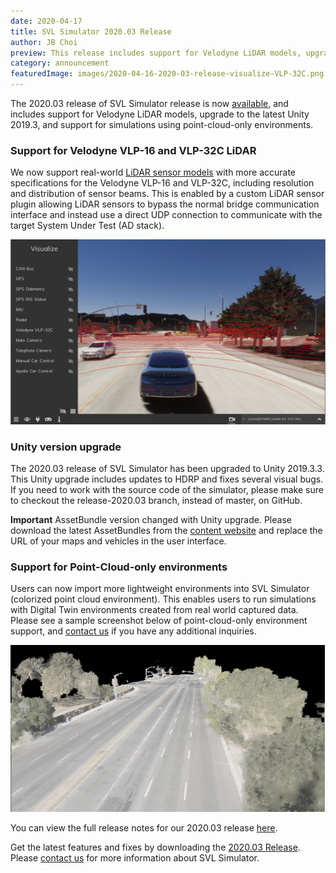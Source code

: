 ```yaml
---
date: 2020-04-17
title: SVL Simulator 2020.03 Release
author: JB Choi
preview: This release includes support for Velodyne LiDAR models, upgrade to Unity 2019.3, and colorized point cloud environment.
category: announcement
featuredImage: images/2020-04-16-2020-03-release-visualize-VLP-32C.png
---
```


The 2020.03 release of SVL Simulator release is now [available](https://github.com/lgsvl/simulator/releases/tag/2020.03), and includes support for Velodyne LiDAR models, upgrade to the latest Unity 2019.3, and support for simulations using point-cloud-only environments.

### Support for Velodyne VLP-16 and VLP-32C LiDAR

We now support real-world [LiDAR sensor models](https://www.svlsimulator.com/docs/lidar-plugin/) with more accurate specifications for the Velodyne VLP-16 and VLP-32C, including resolution and distribution of sensor beams. This is enabled by a custom LiDAR sensor plugin allowing LiDAR sensors to bypass the normal bridge communication interface and instead use a direct UDP connection to communicate with the target System Under Test (AD stack).

[![Visualize Velodyne VLP](images/2020-04-16-2020-03-release-visualize-VLP-32C.png)](images/2020-04-16-2020-03-release-visualize-VLP-32C.png)

### Unity version upgrade

The 2020.03 release of SVL Simulator has been upgraded to Unity 2019.3.3. This Unity upgrade includes updates to HDRP and fixes several visual bugs. If you need to work with the source code of the simulator, please make sure to checkout the release-2020.03 branch, instead of master, on GitHub.

**Important** AssetBundle version changed with Unity upgrade. Please download the latest AssetBundles from the [content website](https://content.svlsimulator.com/) and replace the URL of your maps and vehicles in the user interface.

### Support for Point-Cloud-only environments

Users can now import more lightweight environments into SVL Simulator (colorized point cloud environment). This enables users to run simulations with Digital Twin environments created from real world captured data. Please see a sample screenshot below of point-cloud-only environment support, and [contact us](https://www.svlsimulator.com/contact/) if you have any additional inquiries.

![Pointcloud](images/2020-04-07-2020-03-release-pointcloud_overview.png)

You can view the full release notes for our 2020.03 release [here](https://github.com/lgsvl/simulator/releases/tag/2020.03).

Get the latest features and fixes by downloading the [2020.03 Release](https://github.com/lgsvl/simulator/releases/tag/2020.03). Please [contact us](https://www.svlsimulator.com/contact/) for more information about SVL Simulator.
